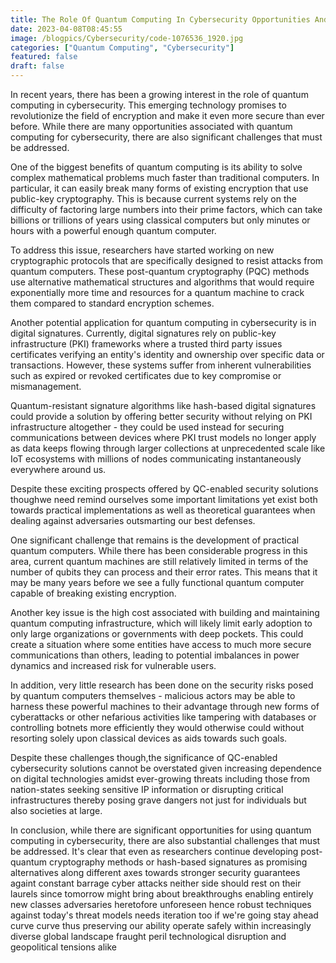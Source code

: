 ```yaml
---
title: The Role Of Quantum Computing In Cybersecurity Opportunities And Challenges
date: 2023-04-08T08:45:55
image: /blogpics/Cybersecurity/code-1076536_1920.jpg
categories: ["Quantum Computing", "Cybersecurity"]
featured: false
draft: false
---
```

In recent years, there has been a growing interest in the role of quantum computing in cybersecurity. This emerging technology promises to revolutionize the field of encryption and make it even more secure than ever before. While there are many opportunities associated with quantum computing for cybersecurity, there are also significant challenges that must be addressed.

One of the biggest benefits of quantum computing is its ability to solve complex mathematical problems much faster than traditional computers. In particular, it can easily break many forms of existing encryption that use public-key cryptography. This is because current systems rely on the difficulty of factoring large numbers into their prime factors, which can take billions or trillions of years using classical computers but only minutes or hours with a powerful enough quantum computer.

To address this issue, researchers have started working on new cryptographic protocols that are specifically designed to resist attacks from quantum computers. These post-quantum cryptography (PQC) methods use alternative mathematical structures and algorithms that would require exponentially more time and resources for a quantum machine to crack them compared to standard encryption schemes.

Another potential application for quantum computing in cybersecurity is in digital signatures. Currently, digital signatures rely on public-key infrastructure (PKI) frameworks where a trusted third party issues certificates verifying an entity's identity and ownership over specific data or transactions. However, these systems suffer from inherent vulnerabilities such as expired or revoked certificates due to key compromise or mismanagement.

Quantum-resistant signature algorithms like hash-based digital signatures could provide a solution by offering better security without relying on PKI infrastructure altogether - they could be used instead for securing communications between devices where PKI trust models no longer apply as data keeps flowing through larger collections at unprecedented scale like IoT ecosystems with millions of nodes communicating instantaneously everywhere around us.

Despite these exciting prospects offered by QC-enabled security solutions thoughwe need remind ourselves  some important limitations yet exist both towards practical implementations as well as theoretical guarantees when dealing against adversaries outsmarting our best defenses.

One significant challenge that remains is the development of practical quantum computers. While there has been considerable progress in this area, current quantum machines are still relatively limited in terms of the number of qubits they can process and their error rates. This means that it may be many years before we see a fully functional quantum computer capable of breaking existing encryption.

Another key issue is the high cost associated with building and maintaining quantum computing infrastructure, which will likely limit early adoption to only large organizations or governments with deep pockets. This could create a situation where some entities have access to much more secure communications than others, leading to potential imbalances in power dynamics and increased risk for vulnerable users.

In addition, very little research has been done on the security risks posed by quantum computers themselves - malicious actors may be able to harness these powerful machines to their advantage through new forms of cyberattacks or other nefarious activities like tampering with databases or controlling botnets more efficiently they would otherwise could without resorting solely upon classical devices as aids towards such goals.

Despite these challenges though,the significance of QC-enabled cybersecurity solutions cannot be overstated given increasing dependence on digital technologies amidst ever-growing threats including those from nation-states seeking sensitive IP information or disrupting critical infrastructures thereby posing grave dangers not just for individuals but also societies at large.


In conclusion, while there are significant opportunities for using quantum computing in cybersecurity, there are also substantial challenges that must be addressed. It's clear that even as researchers continue developing post-quantum cryptography methods or hash-based signatures as promising alternatives along different axes towards stronger security guarantees againt constant barrage cyber attacks neither side should rest on their laurels since tomorrow might bring about breakthroughs enabling entirely new classes adversaries heretofore unforeseen hence robust techniques against today's threat models needs iteration too if we're going stay ahead curve curve thus preserving our ability operate safely within increasingly diverse global landscape fraught peril technological disruption and geopolitical tensions alike